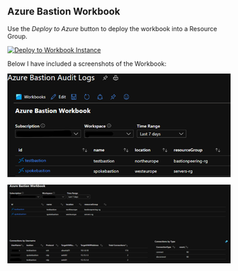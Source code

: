 ## Azure Bastion Workbook

Use the _Deploy to Azure_ button to deploy the workbook into a Resource Group.

[![Deploy to Workbook Instance](https://aka.ms/deploytoazurebutton)](https://portal.azure.com/#create/Microsoft.Template/uri/https%3A%2F%2Fraw.githubusercontent.com%2Fpaulfcollins%2Fpublic-workbooks%2Fmaster%2FAzure%20Bastion%2FWorkbooks%2Fbastionworkbookinstance.json)

Below I have included a screenshots of the Workbook:

![Azure Bastion Host List](https://github.com/paulfcollins/public-workbooks/blob/master/Azure%20Bastion/.attachements/hostlist.png)
  
![Bastion List with Connections](https://github.com/paulfcollins/public-workbooks/blob/master/Azure%20Bastion/.attachments/connections.png)
